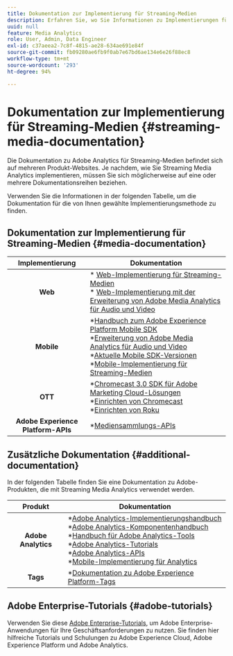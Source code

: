 ```yaml
---
title: Dokumentation zur Implementierung für Streaming-Medien
description: Erfahren Sie, wo Sie Informationen zu Implementierungen für Streaming-Medien finden.
uuid: null
feature: Media Analytics
role: User, Admin, Data Engineer
exl-id: c37aeea2-7c8f-4815-ae28-634ae691e84f
source-git-commit: fb09280ae6fb9f0ab7e67bd6ae134e6e26f88ec8
workflow-type: tm+mt
source-wordcount: '293'
ht-degree: 94%

---
```


# Dokumentation zur Implementierung für Streaming-Medien {#streaming-media-documentation}

Die Dokumentation zu Adobe Analytics für Streaming-Medien befindet sich auf mehreren Produkt-Websites. Je nachdem, wie Sie Streaming Media Analytics implementieren, müssen Sie sich möglicherweise auf eine oder mehrere Dokumentationsreihen beziehen.

Verwenden Sie die Informationen in der folgenden Tabelle, um die Dokumentation für die von Ihnen gewählte Implementierungsmethode zu finden.

## Dokumentation zur Implementierung für Streaming-Medien {#media-documentation}

| Implementierung | Dokumentation |
|:-----------------------:|----------------|
| **Web** | * [Web-Implementierung für Streaming-Medien](/help/implementation/media-sdk/setup/web-implementation.md) <br>* [Web-Implementierung mit der Erweiterung von Adobe Media Analytics für Audio und Video ](https://experienceleague.adobe.com/docs/experience-platform/tags/extensions/adobe/media-analytics-3x/overview.html?lang=de) |
| **Mobile** | *[Handbuch zum Adobe Experience Platform Mobile SDK](https://developer.adobe.com/client-sdks/documentation/) <br> *[Erweiterung von Adobe Media Analytics für Audio und Video](https://developer.adobe.com/client-sdks/documentation/adobe-media-analytics/)<br> *[Aktuelle Mobile SDK-Versionen](https://developer.adobe.com/client-sdks/documentation/current-sdk-versions/) <br> *[Mobile-Implementierung für Streaming-Medien](/help/implementation/media-sdk/setup/mobile-implementation.md) |  |  |
| **OTT** | *[Chromecast 3.0 SDK für Adobe Marketing Cloud-Lösungen](https://adobe-marketing-cloud.github.io/media-sdks/reference/chromecast/)<br> *[Einrichten von Chromecast](/help/implementation/media-sdk/setup/set-up-chromecast.md)<br> *[Einrichten von Roku](/help/implementation/media-sdk/setup/set-up-roku.md) |
| **Adobe Experience Platform-APIs** | *[Mediensammlungs-APIs](/help/implementation/media-collection-api/mc-api-overview.md) |

## Zusätzliche Dokumentation {#additional-documentation}

In der folgenden Tabelle finden Sie eine Dokumentation zu Adobe-Produkten, die mit Streaming Media Analytics verwendet werden.

| Produkt | Dokumentation |
|:-----------------------:|----------------|
| **Adobe Analytics** | *[Adobe Analytics-Implementierungshandbuch](https://experienceleague.adobe.com/docs/analytics/implementation/home.html?lang=de)<br>  *[Adobe Analytics-Komponentenhandbuch](https://experienceleague.adobe.com/docs/analytics/components/home.html?lang=de)<br> *[Handbuch für Adobe Analytics-Tools](https://experienceleague.adobe.com/docs/analytics/analyze/home.html?lang=de)<br> *[Adobe Analytics-Tutorials](https://experienceleague.adobe.com/docs/analytics.html?lang=de#tutorials) <br> *[Adobe Analytics-APIs](https://developer.adobe.com/analytics-apis/docs/2.0/)<br> *[Mobile-Implementierung für Analytics](https://developer.adobe.com/client-sdks/documentation/adobe-analytics/) |
| **Tags** | *[Dokumentation zu Adobe Experience Platform-Tags](https://experienceleague.adobe.com/docs/experience-platform/tags/home.html?lang=de) |

## Adobe Enterprise-Tutorials {#adobe-tutorials}

Verwenden Sie diese [Adobe Enterprise-Tutorials](https://experienceleague.adobe.com/docs/home-tutorials.html?lang=de), um Adobe Enterprise-Anwendungen für Ihre Geschäftsanforderungen zu nutzen. Sie finden hier hilfreiche Tutorials und Schulungen zu Adobe Experience Cloud, Adobe Experience Platform und Adobe Analytics.
